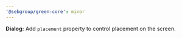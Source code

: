 ```yaml
---
'@sebgroup/green-core': minor
---
```


**Dialog:** Add `placement` property to control placement on the screen.
